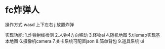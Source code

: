 # fc炸弹人

操作方式 wasd 上下左右  j 放置炸弹

实现功能:
1.炸弹射线检测
2.人物4方向移动
3.怪物ai
4.随机地图
5.tilemap实现基本地图
6.摄像机camera
7.关卡系统可配置json
8.简单背包
9.道具系统 ui

